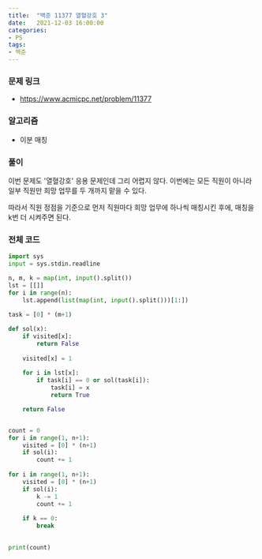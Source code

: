 ```yaml
---
title:  "백준 11377 열혈강호 3"
date:   2021-12-03 16:00:00
categories:
- PS
tags:
- 백준
---
```


### 문제 링크
* https://www.acmicpc.net/problem/11377

### 알고리즘
* 이분 매칭


### 풀이

이번 문제도 '열혈강호' 응용 문제인데 그리 어렵지 않다. 이번에는 모든 직원이 아니라 일부 직원만 희망 업무를 두 개까지 맡을 수 있다.

따라서 직원 정점을 기준으로 먼저 직원마다 희망 업무에 하나씩 매칭시킨 후에, 매칭을 k번 더 시켜주면 된다.


### 전체 코드
```python
import sys
input = sys.stdin.readline

n, m, k = map(int, input().split())
lst = [[]]
for i in range(n):
    lst.append(list(map(int, input().split()))[1:])
    
task = [0] * (m+1)

def sol(x):
    if visited[x]:
        return False
    
    visited[x] = 1
    
    for i in lst[x]:
        if task[i] == 0 or sol(task[i]):
            task[i] = x
            return True

    return False


count = 0
for i in range(1, n+1):
    visited = [0] * (n+1)
    if sol(i):
        count += 1
        
for i in range(1, n+1):
    visited = [0] * (n+1)
    if sol(i):
        k -= 1
        count += 1
    
    if k == 0:
        break
        

print(count)
```
